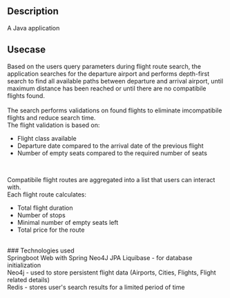 ## Description
A Java application

## Usecase
Based on the users query parameters during flight route search, the application searches for the departure airport and performs depth-first search to find all available paths between departure and arrival airport, until maximum distance has been reached or until there are no compatibile flights found. <br>
<br>
The search performs validations on found flights to eliminate imcompatibile flights and reduce search time. <br>
The flight validation is based on:
- Flight class available
- Departure date compared to the arrival date of the previous flight
- Number of empty seats compared to the required number of seats
<br>

Compatibile flight routes are aggregated into a list that users can interact with. <br>
Each flight route calculates:
- Total flight duration
- Number of stops
- Minimal number of empty seats left
- Total price for the route
<br>
### Technologies used <br>
Springboot Web with Spring Neo4J JPA
Liquibase - for database initialization <br>
Neo4j - used to store persistent flight data (Airports, Cities, Flights, Flight related details) <br>
Redis - stores user's search results for a limited period of time <br>
